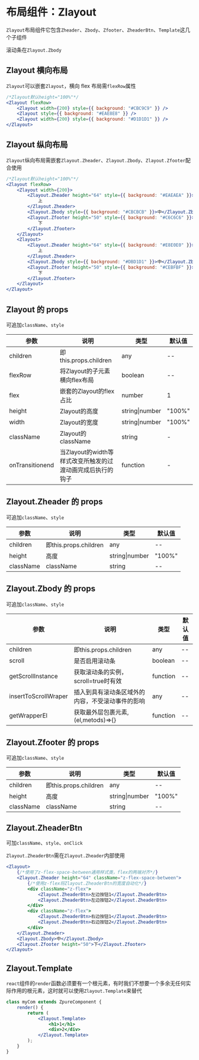 <div class="z-doc-titles"></div>

# 布局组件：Zlayout

`Zlayout`布局组件它包含`Zheader`、`Zbody`、`Zfooter`、`ZheaderBtn`、`Template`这几个子组件

滚动条在`Zlayout.Zbody`

## Zlayout 横向布局

`Zlayout`可以嵌套`Zlayout`，横向 flex 布局需`flexRow`属性

<div class="z-demo-box" data-render="demo1" data-title="横向布局"></div>

```jsx
/*Zlayout默认height="100%"*/
<Zlayout flexRow>
	<Zlayout width={200} style={{ background: "#CBC9C9" }} />
	<Zlayout style={{ background: "#EAE8E8" }} />
	<Zlayout width={200} style={{ background: "#D1D1D1" }} />
</Zlayout>
```

## Zlayout 纵向布局

`Zlayout`纵向布局需嵌套`Zlayout.Zheader`、`Zlayout.Zbody`、`Zlayout.Zfooter`配合使用

<div class="z-demo-box" data-render="demo2" data-title="纵向布局"></div>

```jsx
/*Zlayout默认height="100%"*/
<Zlayout flexRow>
	<Zlayout width={200}>
		<Zlayout.Zheader height="64" style={{ background: "#EAEAEA" }}>
			上
		</Zlayout.Zheader>
		<Zlayout.Zbody style={{ background: "#CBCBCB" }}>中</Zlayout.Zbody>
		<Zlayout.Zfooter height="50" style={{ background: "#C6C6C6" }}>
			下
		</Zlayout.Zfooter>
	</Zlayout>
	<Zlayout>
		<Zlayout.Zheader height="64" style={{ background: "#E8E0E0" }}>
			上
		</Zlayout.Zheader>
		<Zlayout.Zbody style={{ background: "#DBD1D1" }}>中</Zlayout.Zbody>
		<Zlayout.Zfooter height="50" style={{ background: "#CEBFBF" }}>
			下
		</Zlayout.Zfooter>
	</Zlayout>
</Zlayout>
```

<div class="z-doc-titles"></div>

## Zlayout 的 props

可追加`className`、`style`

<table>
	<thead>
		<tr>
			<th>参数</th>
			<th>说明</th>
			<th>类型</th>
			<th>默认值</th>
		</tr>
	</thead>
	<tbody>
		<tr>
			<td>children</td>
			<td>即this.props.children</td>
			<td>any</td>
			<td>--</td>
		</tr>
		<tr>
			<td>flexRow</td>
			<td>将Zlayout的子元素横向flex布局</td>
			<td>boolean</td>
			<td>--</td>
		</tr>
		<tr>
			<td>flex</td>
			<td>嵌套的Zlayout的flex占比</td>
			<td>number</td>
			<td>1</td>
		</tr>
        <tr>
			<td>height</td>
			<td>Zlayout的高度</td>
			<td>string|number</td>
			<td>"100%"</td>
		</tr>
        <tr>
			<td>width</td>
			<td>Zlayout的宽度</td>
			<td>string|number</td>
			<td>"100%"</td>
		</tr>
        <tr>
			<td>className</td>
			<td>Zlayout的className</td>
			<td>string</td>
			<td>-</td>
		</tr>
        <tr>
			<td>onTransitionend</td>
			<td>当Zlayout的width等样式改变所触发的过渡动画完成后执行的钩子</td>
			<td>function</td>
			<td>-</td>
		</tr>
	</tbody>
</table>

<div class="z-doc-titles"></div>

## Zlayout.Zheader 的 props

可追加`className`、`style`

<table>
	<thead>
		<tr>
			<th>参数</th>
			<th>说明</th>
			<th>类型</th>
			<th>默认值</th>
		</tr>
	</thead>
	<tbody>
    	<tr>
			<td>children</td>
			<td>即this.props.children</td>
			<td>any</td>
			<td>--</td>
		</tr>
        <tr>
			<td>height</td>
			<td>高度</td>
			<td>string|number</td>
			<td>"100%"</td>
		</tr>
        <tr>
			<td>className</td>
			<td>className</td>
			<td>string</td>
			<td>--</td>
		</tr>
	</tbody>
</table>

<div class="z-doc-titles"></div>

## Zlayout.Zbody 的 props

可追加`className`、`style`

<table>
	<thead>
		<tr>
			<th>参数</th>
			<th>说明</th>
			<th>类型</th>
			<th>默认值</th>
		</tr>
	</thead>
	<tbody>
    	<tr>
			<td>children</td>
			<td>即this.props.children</td>
			<td>any</td>
			<td>--</td>
		</tr>
		<tr>
			<td>scroll</td>
			<td>是否启用滚动条</td>
			<td>boolean</td>
			<td>--</td>
		</tr>
		<tr>
			<td>getScrollInstance</td>
			<td>获取滚动条的实例，scroll=true时有效</td>
			<td>function</td>
			<td>--</td>
		</tr>
        <tr>
			<td>insertToScrollWraper</td>
			<td>插入到具有滚动条区域外的内容，不受滚动事件的影响</td>
			<td>any</td>
			<td>--</td>
		</tr>
        <tr>
			<td>getWrapperEl</td>
			<td>获取最外层包裹元素,(el,metods)=>{}</td>
			<td>function</td>
			<td>--</td>
		</tr>
	</tbody>
</table>

<div class="z-doc-titles"></div>

## Zlayout.Zfooter 的 props

可追加`className`、`style`

<table>
	<thead>
		<tr>
			<th>参数</th>
			<th>说明</th>
			<th>类型</th>
			<th>默认值</th>
		</tr>
	</thead>
	<tbody>
    	<tr>
			<td>children</td>
			<td>即this.props.children</td>
			<td>any</td>
			<td>--</td>
		</tr>
        <tr>
			<td>height</td>
			<td>高度</td>
			<td>string|number</td>
			<td>"100%"</td>
		</tr>
        <tr>
			<td>className</td>
			<td>className</td>
			<td>string</td>
			<td>--</td>
		</tr>
	</tbody>
</table>

<div class="z-doc-titles"></div>

## Zlayout.ZheaderBtn

可加`className`、`style`、`onClick`

`Zlayout.ZheaderBtn`需在`Zlayout.Zheader`内部使用

```jsx
<Zlayout>
	{/*使用了z-flex-space-between通用样式类，flex的两端对齐*/}
	<Zlayout.Zheader height="64" className="z-flex-space-between">
		{/*使用z-flex将Zlayout.ZheaderBtn的宽度自动化*/}
		<div className="z-flex">
			<Zlayout.ZheaderBtn>左边按钮1</Zlayout.ZheaderBtn>
			<Zlayout.ZheaderBtn>左边按钮2</Zlayout.ZheaderBtn>
		</div>
		<div className="z-flex">
			<Zlayout.ZheaderBtn>右边按钮1</Zlayout.ZheaderBtn>
			<Zlayout.ZheaderBtn>右边按钮2</Zlayout.ZheaderBtn>
		</div>
	</Zlayout.Zheader>
	<Zlayout.Zbody>中</Zlayout.Zbody>
	<Zlayout.Zfooter height="50">下</Zlayout.Zfooter>
</Zlayout>
```

<div class="z-doc-titles"></div>

## Zlayout.Template

`react`组件的`render`函数必须要有一个根元素，有时我们不想要一个多余无任何实际作用的根元素，这时就可以使用`Zlayout.Template`来替代

```jsx
class myCom extends ZpureComponent {
	render() {
		return (
			<Zlayout.Template>
				<h1>1</h1>
				<div>2</div>
			</Zlayout.Template>
		);
	}
}
```
